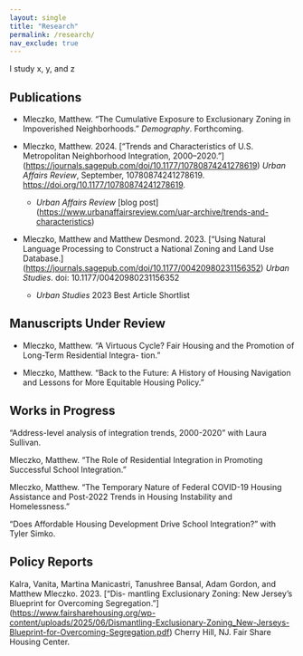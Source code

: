 ```yaml
---
layout: single
title: "Research"
permalink: /research/
nav_exclude: true
---
```


I study x, y, and z

## Publications

- Mleczko, Matthew. “The Cumulative Exposure to Exclusionary Zoning in Impoverished Neighborhoods.”
*Demography*. Forthcoming.

- Mleczko, Matthew. 2024. [“Trends and Characteristics of U.S. Metropolitan Neighborhood Integration,
2000–2020.”] (https://journals.sagepub.com/doi/10.1177/10780874241278619) *Urban Affairs Review*, September, 10780874241278619. https://doi.org/10.1177/10780874241278619.
  - *Urban Affairs Review* [blog post] (https://www.urbanaffairsreview.com/uar-archive/trends-and-characteristics)

- Mleczko, Matthew and Matthew Desmond. 2023. [“Using Natural Language Processing to Construct a National Zoning and Land Use Database.] (https://journals.sagepub.com/doi/10.1177/00420980231156352) *Urban Studies*. doi: 10.1177/00420980231156352
  - *Urban Studies* 2023 Best Article Shortlist
 
## Manuscripts Under Review

- Mleczko, Matthew. “A Virtuous Cycle? Fair Housing and the Promotion of Long-Term Residential Integra-
tion.”

- Mleczko, Matthew. “Back to the Future: A History of Housing Navigation and Lessons for More Equitable
Housing Policy.”

## Works in Progress

“Address-level analysis of integration trends, 2000-2020” with Laura Sullivan.

Mleczko, Matthew. “The Role of Residential Integration in Promoting Successful School Integration.”

Mleczko, Matthew. “The Temporary Nature of Federal COVID-19 Housing Assistance and Post-2022 Trends in Housing Instability and Homelessness.”

“Does Affordable Housing Development Drive School Integration?” with Tyler Simko.

## Policy Reports

Kalra, Vanita, Martina Manicastri, Tanushree Bansal, Adam Gordon, and Matthew Mleczko. 2023. [“Dis-
mantling Exclusionary Zoning: New Jersey’s Blueprint for Overcoming Segregation.”] (https://www.fairsharehousing.org/wp-content/uploads/2025/06/Dismantling-Exclusionary-Zoning_New-Jerseys-Blueprint-for-Overcoming-Segregation.pdf) Cherry Hill, NJ. Fair
Share Housing Center.

